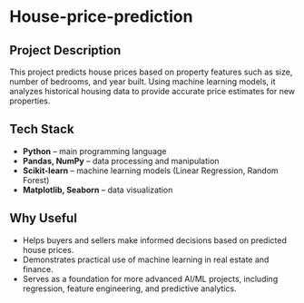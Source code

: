 # House-price-prediction
## Project Description
This project predicts house prices based on property features such as size, number of bedrooms, and year built. Using machine learning models, it analyzes historical housing data to provide accurate price estimates for new properties.

## Tech Stack
- **Python** – main programming language
- **Pandas, NumPy** – data processing and manipulation
- **Scikit-learn** – machine learning models (Linear Regression, Random Forest)
- **Matplotlib, Seaborn** – data visualization

## Why Useful
- Helps buyers and sellers make informed decisions based on predicted house prices.
- Demonstrates practical use of machine learning in real estate and finance.
- Serves as a foundation for more advanced AI/ML projects, including regression, feature engineering, and predictive analytics.
